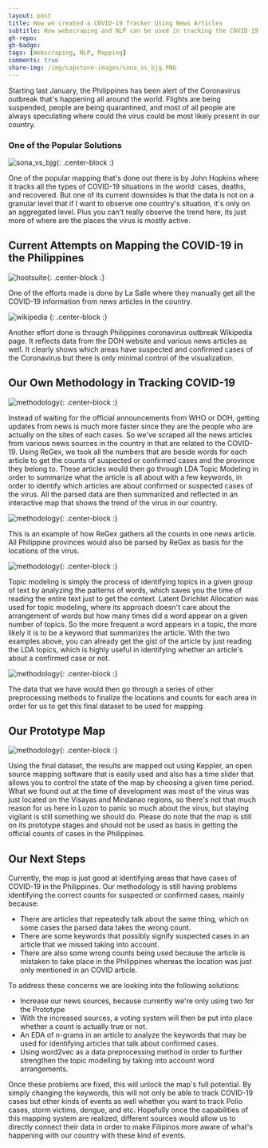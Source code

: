 ```yaml
---
layout: post
title: How we created a COVID-19 Tracker Using News Articles
subtitle: How webscraping and NLP can be used in tracking the COVID-19 cases in the Philippines.
gh-repo:
gh-badge:
tags: [Webscraping, NLP, Mapping]
comments: true
share-img: /img/capstone-images/sona_vs_bjg.PNG
---
```


Starting last January, the Philippines has been alert of the Coronavirus outbreak that's happening all around the world. Flights are being suspended, people are being quarantined, and most of all people are always speculating where could the virus could be most likely present in our country.

### One of the Popular Solutions

![sona_vs_bjg](https://external-preview.redd.it/6rSm9gRiWrR2NhxlCbrt9JuKN9NcxfgDUtLBr01JUBc.jpg?auto=webp&s=5dc516ed30373d8690a30e04a97e9d9922b66a49){: .center-block :}

One of the popular mapping that's done out there is by John Hopkins where it tracks all the types of COVID-19 situations in the world: cases, deaths, and recovered.  But one of its current downsides is that the data is not on a granular level that if I want to observe one country's situation, it's only on an aggregated level. Plus you can't really observe the trend here, its just more of where are the places the virus is mostly active.

## Current Attempts on Mapping the COVID-19 in the Philippines

![hootsuite](https://github.com/soadleirbag/soadleirbag.github.io/blob/master/img/capstone-images/hootsuite.PNG?raw=true){: .center-block :}

One of the efforts made is done by La Salle where they manually get all the COVID-19 information from news articles in the country.

![wikipedia](https://upload.wikimedia.org/wikipedia/commons/thumb/a/aa/COVID-19_Outbreak_Cases_in_the_Philippines_by_region.svg/220px-COVID-19_Outbreak_Cases_in_the_Philippines_by_region.svg.png)
{: .center-block :}

Another effort done is through Philippines coronavirus outbreak Wikipedia page. It reflects data from the DOH website and various news articles as well. It clearly shows which areas have suspected and confirmed cases of the Coronavirus but there is only minimal control of the visualization.

## Our Own Methodology in Tracking COVID-19

![methodology](https://github.com/soadleirbag/soadleirbag.github.io/blob/master/img/capstone-images/distribution.PNG?raw=true){: .center-block :}

Instead of waiting for the official announcements from WHO or DOH, getting updates from news is much more faster since they are the people who are actually on the sites of each cases. So we've scraped all the news articles from various news sources in the country in that are related to the COVID-19. Using ReGex, we took all the numbers that are beside words for each article to get the counts of suspected or confirmed cases and the province they belong to. These articles would then go through LDA Topic Modeling in order to summarize what the article is all about with a few keywords, in order to identify which articles are about confirmed or suspected cases of the virus. All the parsed data are then summarized and reflected in an interactive map that shows the trend of the virus in our country.

![methodology](https://github.com/soadleirbag/soadleirbag.github.io/blob/master/img/capstone-images/distribution.PNG?raw=true){: .center-block :}

This is an example of how ReGex gathers all the counts in one news article. All Philippine provinces would also be parsed by ReGex as basis for the locations of the virus.

![methodology](https://github.com/soadleirbag/soadleirbag.github.io/blob/master/img/capstone-images/distribution.PNG?raw=true){: .center-block :}

Topic modeling is simply the process of identifying topics in a given group of text by analyzing the patterns of words, which saves you the time of reading the entire text just to get the context. Latent Dirichlet Allocation was used for topic modeling, where its approach doesn't care about the arrangement of words but how many times did a word appear on a given number of topics. So the more frequent a word appears in a topic, the more likely it is to be a keyword that summarizes the article. With the two examples above, you can already get the gist of the article by just reading the LDA topics, which is highly useful in identifying whether an article's about a confirmed case or not.

![methodology](https://github.com/soadleirbag/soadleirbag.github.io/blob/master/img/capstone-images/distribution.PNG?raw=true){: .center-block :}

The data that we have would then go through a series of other preprocessing methods to finalize the locations and counts for each area in order for us to get this final dataset to be used for mapping.

## Our Prototype Map

![methodology](https://github.com/soadleirbag/soadleirbag.github.io/blob/master/img/capstone-images/distribution.PNG?raw=true){: .center-block :}

Using the final dataset, the results are mapped out using Keppler, an open source mapping software that is easily used and also has a time slider that allows you to control the state of the map by choosing a given time period. What we found out at the time of development was most of the virus was just located on the Visayas and Mindanao regions, so there's not that much reason for us here in Luzon to panic so much about the virus, but staying vigilant is still something we should do. Please do note that the map is still on its prototype stages and should not be used as basis in getting the official counts of cases in the Philippines.

## Our Next Steps

Currently, the map is just good at identifying areas that have cases of COVID-19 in the Philippines. Our methodology is still having problems identifying the correct counts for suspected or confirmed cases, mainly because:
- There are articles that repeatedly talk about the same thing, which on some cases the parsed data takes the wrong count.
- There are some keywords that possibly signify suspected cases in an article that we missed taking into account.
- There are also some wrong counts being used because the article is mistaken to take place in the Philippines whereas the location was just only mentioned in an COVID article.

To address these concerns we are looking into the following solutions:
- Increase our news sources, because currently we're only using two for the Prototype
- With the increased sources, a voting system will then be put into place whether a count is actually true or not.
- An EDA of n-grams in an article to analyze the keywords that may be used for identifying articles that talk about confirmed cases.
- Using word2vec as a data preprocessing method in order to further strengthen the topic modelling by taking into account word arrangements.

Once these problems are fixed, this will unlock the map's full potential. By simply changing the keywords, this will not only be able to track COVID-19 cases but other kinds of events as well whether you want to track Polio cases, storm victims, dengue, and etc. Hopefully once the capabilities of this mapping system are realized, different sources would allow us to directly connect their data in order to make Filipinos more aware of what's happening with our country with these kind of events.

